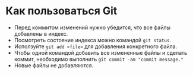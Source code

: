 # Как пользоваться Git

* Перед коммитом изменений нужно убедится, что все файлы добавлены в индекс.
* Посмотреть состояние индекса можно командой `git status`.
* Исползуйте `git add <file>` для добавления конкретного файла.
* Чтобы одной командой добавить все измененные файлы и сделать коммит, необходимо выполнить `git commit -am "commit message."`
* Новые файлы не добавляются.
